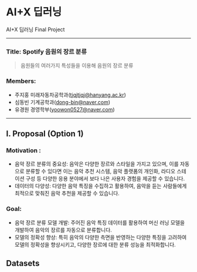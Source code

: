 # AI+X 딥러닝
AI+X 딥러닝 Final Project



-----------------------------
### Title: Spotify 음원의 장르 분류
> 음원들의 여러가지 특성들을 이용해 음원의 장르 분류
### Members:
  - 주지홍 미래자동차공학과(tjqjtjqj@hanyang.ac.kr)
  - 심동빈 기계공학과(dong-bin@naver.com)
  - 유경원 경영학부(yoowon0527@naver.com)

----------------------------



## I. Proposal (Option 1)
### Motivation : 
  - 음악 장르 분류의 중요성: 음악은 다양한 장르와 스타일을 가지고 있으며, 이를 자동으로 분류할 수 있다면 이는 음악 추천 시스템, 음악 플랫폼의 개인화, 라디오 스테이션 구성 등 다양한 응용 분야에서 보다 나은 사용자 경험을 제공할 수 있습니다.
  - 데이터의 다양성: 다양한 음악 특징을 수집하고 활용하여, 음악을 듣는 사람들에게 최적으로 맞춰진 음악 추천을 제공할 수 있습니다.

### Goal:
  - 음악 장르 분류 모델 개발: 주어진 음악 특징 데이터를 활용하여 머신 러닝 모델을 개발하여 음악의 장르를 자동으로 분류합니다.
  - 모델의 정확성 향상: 특히 음악의 다양한 측면을 반영하는 다양한 특징을 고려하여 모델의 정확성을 향상시키고, 다양한 장르에 대한 분류 성능을 최적화합니다.

## Datasets

